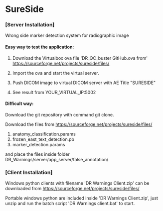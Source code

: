 # SureSide

### [Server Installation]

Wrong side marker detection system for radiographic image

#### Easy way to test the application:

1. Download the Virtualbox ova file 'DR_QC_buster GitHub.ova from'  https://sourceforge.net/projects/sureside/files/
  
2. Import the ova and start the virtual server.

3. Push DICOM image to virtual DICOM server with AE Title "SURESIDE"

4. See result from YOUR_VIRTUAL_IP:5002


#### Difficult way:

Download the git repository with command git clone.

Download the files from https://sourceforge.net/projects/sureside/files/

1. anatomy_classification.params
2. frozen_east_text_detection.pb
3. marker_detection.params

and place the files inside folder DR_Warnings/server/app_server/false_annotation/

### [Client Installation]

Windows python clients with filename 'DR Warnings Client.zip' can be downloaded from https://sourceforge.net/projects/sureside/files/

Portable windows python are included inside 'DR Warnings Client.zip', just unzip and run the batch script 'DR Warnings client.bat' to start.




